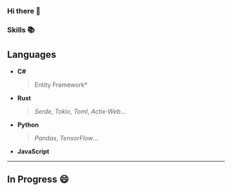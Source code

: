 ### Hi there 👋
### Skills 📚
## Languages
- **C#**
  > Entity Framework*
- **Rust**
  > *Serde*, *Tokio*, *Toml*, *Actix-Web*...
- **Python**
  > *Pandas*, *TensorFlow*...
- **JavaScript**

---
In Progress 😄
---
<!--
**mortylen/mortylen** is a ✨ _special_ ✨ repository because its `README.md` (this file) appears on your GitHub profile.

Here are some ideas to get you started:

- 🔭 I’m currently working on ...
- 🌱 I’m currently learning ...
- 👯 I’m looking to collaborate on ...
- 🤔 I’m looking for help with ...
- 💬 Ask me about ...
- 📫 How to reach me: ...
- 😄 Pronouns: ...
- ⚡ Fun fact: ...
-->
